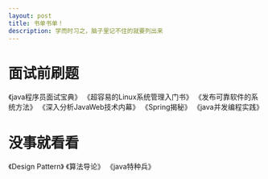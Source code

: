 ```yaml
---
layout: post
title: 书单书单！
description: 学而时习之，脑子里记不住的就要列出来
---
```


# 面试前刷题

《java程序员面试宝典》
《超容易的Linux系统管理入门书》
《发布可靠软件的系统方法》
《深入分析JavaWeb技术内幕》
《Spring揭秘》
《java并发编程实践》


# 没事就看看
《Design Pattern》
《算法导论》
《java特种兵》
